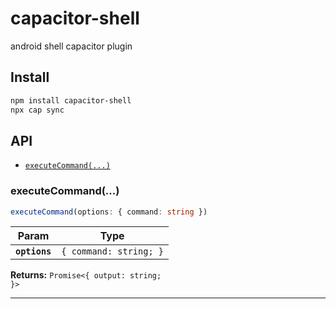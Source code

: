 # capacitor-shell

android shell capacitor plugin

## Install

```bash
npm install capacitor-shell
npx cap sync
```

## API

<docgen-index>

* [`executeCommand(...)`](#executeCommand)

</docgen-index>

<docgen-api>
<!--Update the source file JSDoc comments and rerun docgen to update the docs below-->

### executeCommand(...)

```typescript
executeCommand(options: { command: string })
  ```

| Param         | Type                            |
| ------------- | ------------------------------- |
| **`options`** | <code>{ command: string; }</code> |

**Returns:** <code>Promise&lt;{ output: string; }&gt;</code>

--------------------

</docgen-api>
